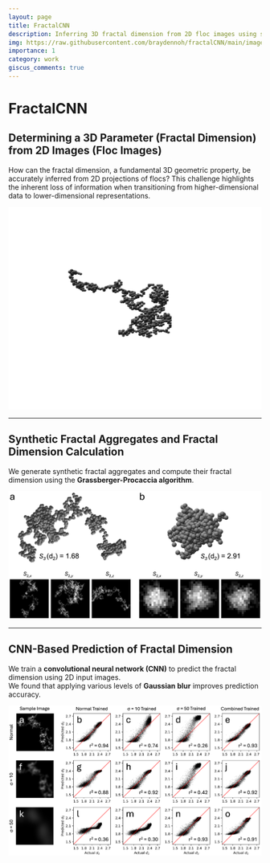 ```yaml
---
layout: page
title: FractalCNN
description: Inferring 3D fractal dimension from 2D floc images using synthetic datasets and CNNs
img: https://raw.githubusercontent.com/braydennoh/fractalCNN/main/images/flocrotate.gif
importance: 1
category: work
giscus_comments: true
---
```



# FractalCNN

## Determining a 3D Parameter (Fractal Dimension) from 2D Images (Floc Images)

How can the fractal dimension, a fundamental 3D geometric property, be accurately inferred from 2D projections of flocs? This challenge highlights the inherent loss of information when transitioning from higher-dimensional data to lower-dimensional representations.

![Rotating Floc Visualization](https://github.com/braydennoh/fractalCNN/raw/main/images/flocrotate.gif)

---

## Synthetic Fractal Aggregates and Fractal Dimension Calculation

We generate synthetic fractal aggregates and compute their fractal dimension using the **Grassberger-Procaccia algorithm**.

![Fractal Aggregates](https://github.com/braydennoh/fractalCNN/raw/main/images/Slide1.png)

---

## CNN-Based Prediction of Fractal Dimension

We train a **convolutional neural network (CNN)** to predict the fractal dimension using 2D input images.  
We found that applying various levels of **Gaussian blur** improves prediction accuracy.

![CNN Predictions](https://github.com/braydennoh/fractalCNN/raw/main/images/Slide2.png)

